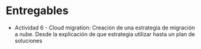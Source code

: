 # Entregables
 * Actividad 6 - Cloud migration: Creación de una estrategia de migración a nube. Desde la explicación de que estrategia utilizar hasta un plan de soluciones
